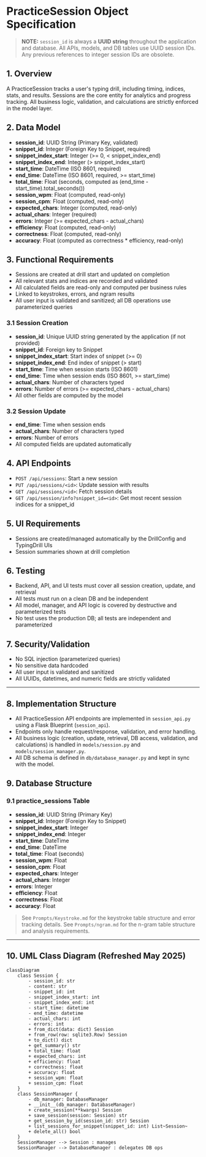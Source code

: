 # PracticeSession Object Specification

> **NOTE:** `session_id` is always a **UUID string** throughout the application and database. All APIs, models, and DB tables use UUID session IDs. Any previous references to integer session IDs are obsolete.

## 1. Overview
A PracticeSession tracks a user's typing drill, including timing, indices, stats, and results. Sessions are the core entity for analytics and progress tracking. All business logic, validation, and calculations are strictly enforced in the model layer.

## 2. Data Model
- **session_id**: UUID String (Primary Key, validated)
- **snippet_id**: Integer (Foreign Key to Snippet, required)
- **snippet_index_start**: Integer (>= 0, < snippet_index_end)
- **snippet_index_end**: Integer (> snippet_index_start)
- **start_time**: DateTime (ISO 8601, required)
- **end_time**: DateTime (ISO 8601, required, >= start_time)
- **total_time**: Float (seconds, computed as (end_time - start_time).total_seconds())
- **session_wpm**: Float (computed, read-only)
- **session_cpm**: Float (computed, read-only)
- **expected_chars**: Integer (computed, read-only)
- **actual_chars**: Integer (required)
- **errors**: Integer (>= expected_chars - actual_chars)
- **efficiency**: Float (computed, read-only)
- **correctness**: Float (computed, read-only)
- **accuracy**: Float (computed as correctness * efficiency, read-only)

## 3. Functional Requirements
- Sessions are created at drill start and updated on completion
- All relevant stats and indices are recorded and validated
- All calculated fields are read-only and computed per business rules
- Linked to keystrokes, errors, and ngram results
- All user input is validated and sanitized; all DB operations use parameterized queries

### 3.1 Session Creation
- **session_id**: Unique UUID string generated by the application (if not provided)
- **snippet_id**: Foreign key to Snippet
- **snippet_index_start**: Start index of snippet (>= 0)
- **snippet_index_end**: End index of snippet (> start)
- **start_time**: Time when session starts (ISO 8601)
- **end_time**: Time when session ends (ISO 8601, >= start_time)
- **actual_chars**: Number of characters typed
- **errors**: Number of errors (>= expected_chars - actual_chars)
- All other fields are computed by the model

### 3.2 Session Update
- **end_time**: Time when session ends
- **actual_chars**: Number of characters typed
- **errors**: Number of errors
- All computed fields are updated automatically

## 4. API Endpoints
- `POST /api/sessions`: Start a new session
- `PUT /api/sessions/<id>`: Update session with results
- `GET /api/sessions/<id>`: Fetch session details
- `GET /api/session/info?snippet_id=<id>`: Get most recent session indices for a snippet_id

## 5. UI Requirements
- Sessions are created/managed automatically by the DrillConfig and TypingDrill UIs
- Session summaries shown at drill completion

## 6. Testing
- Backend, API, and UI tests must cover all session creation, update, and retrieval
- All tests must run on a clean DB and be independent
- All model, manager, and API logic is covered by destructive and parameterized tests
- No test uses the production DB; all tests are independent and parameterized

## 7. Security/Validation
- No SQL injection (parameterized queries)
- No sensitive data hardcoded
- All user input is validated and sanitized
- All UUIDs, datetimes, and numeric fields are strictly validated

---

## 8. Implementation Structure
- All PracticeSession API endpoints are implemented in `session_api.py` using a Flask Blueprint (`session_api`).
- Endpoints only handle request/response, validation, and error handling.
- All business logic (creation, update, retrieval, DB access, validation, and calculations) is handled in `models/session.py` and `models/session_manager.py`.
- All DB schema is defined in `db/database_manager.py` and kept in sync with the model.

## 9. Database Structure

### 9.1 practice_sessions Table
- **session_id**: UUID String (Primary Key)
- **snippet_id**: Integer (Foreign Key to Snippet)
- **snippet_index_start**: Integer
- **snippet_index_end**: Integer
- **start_time**: DateTime
- **end_time**: DateTime
- **total_time**: Float (seconds)
- **session_wpm**: Float
- **session_cpm**: Float
- **expected_chars**: Integer
- **actual_chars**: Integer
- **errors**: Integer
- **efficiency**: Float
- **correctness**: Float
- **accuracy**: Float

> See `Prompts/Keystroke.md` for the keystroke table structure and error tracking details.
> See `Prompts/ngram.md` for the n-gram table structure and analysis requirements.

---

## 10. UML Class Diagram (Refreshed May 2025)

```mermaid
classDiagram
    class Session {
        - session_id: str
        - content: str
        - snippet_id: int
        - snippet_index_start: int
        - snippet_index_end: int
        - start_time: datetime
        - end_time: datetime
        - actual_chars: int
        - errors: int
        + from_dict(data: dict) Session
        + from_row(row: sqlite3.Row) Session
        + to_dict() dict
        + get_summary() str
        + total_time: float
        + expected_chars: int
        + efficiency: float
        + correctness: float
        + accuracy: float
        + session_wpm: float
        + session_cpm: float
    }
    class SessionManager {
        - db_manager: DatabaseManager
        + __init__(db_manager: DatabaseManager)
        + create_session(**kwargs) Session
        + save_session(session: Session) str
        + get_session_by_id(session_id: str) Session
        + list_sessions_for_snippet(snippet_id: int) List~Session~
        + delete_all() bool
    }
    SessionManager --> Session : manages
    SessionManager --> DatabaseManager : delegates DB ops
```
